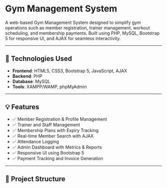 # Gym Management System

A web-based Gym Management System designed to simplify gym operations such as member registration, trainer management, workout scheduling, and membership payments. Built using PHP, MySQL, Bootstrap 5 for responsive UI, and AJAX for seamless interactivity.

---

## 🔧 Technologies Used

- **Frontend**: HTML5, CSS3, Bootstrap 5, JavaScript, AJAX
- **Backend**: PHP
- **Database**: MySQL
- **Tools**: XAMPP/WAMP, phpMyAdmin

---

## 💡 Features

- ✅ Member Registration & Profile Management  
- ✅ Trainer and Staff Management  
- ✅ Membership Plans with Expiry Tracking  
- ✅ Real-time Member Search with AJAX  
- ✅ Attendance Logging  
- ✅ Admin Dashboard with Metrics & Reports  
- ✅ Responsive UI using Bootstrap 5  
- ✅ Payment Tracking and Invoice Generation  

---

## 📁 Project Structure

